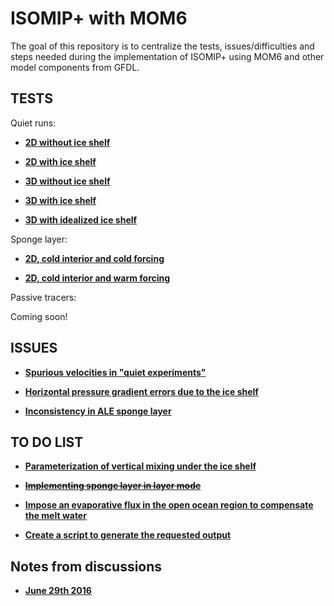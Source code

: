 # ISOMIP+ with MOM6
The goal of this repository is to centralize the tests, issues/difficulties and steps needed during the implementation of ISOMIP+ using MOM6 and other model components from GFDL. 

## TESTS

Quiet runs:

* **[2D without ice shelf](https://github.com/gustavo-marques/ISOMIP/blob/master/ipynb/quiet_2D_noIS.ipynb)** 

* **[2D with ice shelf](https://github.com/gustavo-marques/ISOMIP/blob/master/ipynb/quiet_2D_yesIS.ipynb)** 

* **[3D without ice shelf](https://github.com/gustavo-marques/ISOMIP/blob/master/ipynb/quiet_3D_noIS.ipynb)**

* **[3D with ice shelf](https://github.com/gustavo-marques/ISOMIP/blob/master/ipynb/quiet_3D_yesIS.ipynb)**  

* **[3D with idealized ice shelf](https://github.com/gustavo-marques/ISOMIP/blob/master/ipynb/quiet_3D_idealIS.ipynb)**  

Sponge layer:

* **[2D, cold interior and cold forcing](https://github.com/gustavo-marques/ISOMIP/blob/master/ipynb/sponge_cold.ipynb)** 

* **[2D, cold interior and warm forcing](https://github.com/gustavo-marques/ISOMIP/blob/master/ipynb/sponge_warm.ipynb)** 

Passive tracers:

Coming soon!

## ISSUES

* **[Spurious velocities in "quiet experiments"](https://github.com/gustavo-marques/ISOMIP/blob/master/ipynb/spurious_velocities_quiet_experiments.ipynb)** 

* **[Horizontal pressure gradient errors due to the ice shelf](https://github.com/gustavo-marques/ISOMIP/blob/master/ipynb/horizontal_pressure_gradient_errors_due_to_the_ice_shelf.ipynb)** 

* **[Inconsistency in ALE sponge layer](https://github.com/gustavo-marques/ISOMIP/blob/master/ipynb/inconsistency_ale_sponge_layer.ipynb)**

## TO DO LIST
* **[Parameterization of vertical mixing under the ice shelf](ipynb/vertical_mixing_parameterization.ipynb)**
 
* **[~~Implementing sponge layer in layer mode~~](https://github.com/gustavo-marques/ISOMIP/blob/master/ipynb/sponge_layer_in_layer_mode.ipynb)**

* **[Impose an evaporative flux in the open ocean region to compensate the melt water](https://github.com/gustavo-marques/ISOMIP/blob/master/ipynb/evaporative_flux.ipynb)**

* **[Create a script to generate the requested output](ipynb/requested_output.ipynb)**

## Notes from discussions

* **[June 29th 2016](ipynb/notes/29june2016.ipynb)**

